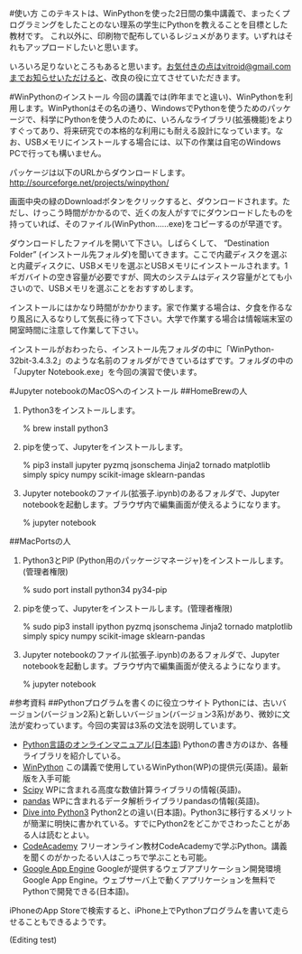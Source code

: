#使い方
このテキストは、WinPythonを使った2日間の集中講義で、まったくプログラミングをしたことのない理系の学生にPythonを教えることを目標とした教材です。
これ以外に、印刷物で配布しているレジュメがあります。いずれはそれもアップロードしたいと思います。

いろいろ足りないところもあると思います。お気付きの点はvitroid@gmail.comまでお知らせいただけると、改良の役に立てさせていただきます。

#WinPythonのインストール
今回の講義では(昨年までと違い)、WinPythonを利用します。WinPythonはその名の通り、WindowsでPythonを使うためのパッケージで、科学にPythonを使う人のために、いろんなライブラリ(拡張機能)をよりすぐってあり、将来研究での本格的な利用にも耐える設計になっています。なお、USBメモリにインストールする場合には、以下の作業は自宅のWindows PCで行っても構いません。

パッケージは以下のURLからダウンロードします。
    http://sourceforge.net/projects/winpython/

画面中央の緑のDownloadボタンをクリックすると、ダウンロードされます。ただし、けっこう時間がかかるので、近くの友人がすでにダウンロードしたものを持っていれば、そのファイル(WinPython……exe)をコピーするのが早道です。

ダウンロードしたファイルを開いて下さい。しばらくして、 “Destination Folder” (インストール先フォルダ)を聞いてきます。ここで内蔵ディスクを選ぶと内蔵ディスクに、USBメモリを選ぶとUSBメモリにインストールされます。1ギガバイトの空き容量が必要ですが、岡大のシステムはディスク容量がとても小さいので、USBメモリを選ぶことをおすすめします。

インストールにはかなり時間がかかります。家で作業する場合は、夕食を作るなり風呂に入るなりして気長に待って下さい。大学で作業する場合は情報端末室の開室時間に注意して作業して下さい。

インストールがおわったら、インストール先フォルダの中に「WinPython-32bit-3.4.3.2」のような名前のフォルダができているはずです。フォルダの中の「Jupyter Notebook.exe」を今回の演習で使います。

#Jupyter notebookのMacOSへのインストール
##HomeBrewの人
1. Python3をインストールします。

    % brew install python3

2. pipを使って、Jupyterをインストールします。

    % pip3 install jupyter pyzmq jsonschema Jinja2 tornado matplotlib simply spicy numpy scikit-image sklearn-pandas

3. Jupyter notebookのファイル(拡張子.ipynb)のあるフォルダで、Jupyter notebookを起動します。ブラウザ内で編集画面が使えるようになります。

    % jupyter notebook

##MacPortsの人
1. Python3とPIP (Python用のパッケージマネージャ)をインストールします。(管理者権限)

    % sudo port install python34 py34-pip

2. pipを使って、Jupyterをインストールします。(管理者権限)

    % sudo pip3 install ipython pyzmq jsonschema Jinja2 tornado matplotlib simply spicy numpy scikit-image sklearn-pandas

3. Jupyter notebookのファイル(拡張子.ipynb)のあるフォルダで、Jupyter notebookを起動します。ブラウザ内で編集画面が使えるようになります。

    % jupyter notebook

#参考資料
##Pythonプログラムを書くのに役立つサイト
Pythonには、古いバージョン(バージョン2系)と新しいバージョン(バージョン3系)があり、微妙に文法が変わっています。今回の実習は3系の文法を説明しています。

* [Python言語のオンラインマニュアル(日本語)](http://docs.python.jp/3/) Pythonの書き方のほか、各種ライブラリを紹介している。
* [WinPython](http://sourceforge.net/projects/winpython/) この講義で使用しているWinPython(WP)の提供元(英語)。最新版を入手可能
* [Scipy](http://www.scipy.org) WPに含まれる高度な数値計算ライブラリの情報(英語)。
* [pandas](http://pandas.pydata.org/) WPに含まれるデータ解析ライブラリpandasの情報(英語)。
* [Dive into Python3](http://diveintopython3-ja.rdy.jp/) Python2との違い(日本語)。Python3に移行するメリットが簡潔に明快に書かれている。すでにPython2をどこかでさわったことがある人は読むとよい。
* [CodeAcademy](http://www.codecademy.com/tracks/python) フリーオンライン教材CodeAcademyで学ぶPython。講義を聞くのがかったるい人はこっちで学ぶことも可能。
* [Google App Engine](https://developers.google.com/appengine/?hl=ja) Googleが提供するウェブアプリケーション開発環境Google App Engine。ウェブサーバ上で動くアプリケーションを無料でPythonで開発できる(日本語)。

iPhoneのApp Storeで検索すると、iPhone上でPythonプログラムを書いて走らせることもできるようです。

(Editing test)
